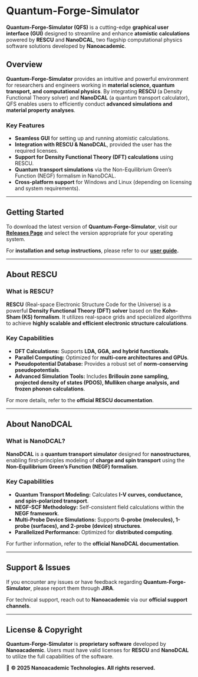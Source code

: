 # Quantum-Forge-Simulator

**Quantum-Forge-Simulator (QFS)** is a cutting-edge **graphical user interface (GUI)** designed to streamline and enhance **atomistic calculations** powered by **RESCU** and **NanoDCAL**, two flagship computational physics software solutions developed by **Nanoacademic**.

## Overview
**Quantum-Forge-Simulator** provides an intuitive and powerful environment for researchers and engineers working in **material science, quantum transport, and computational physics**. By integrating **RESCU** (a Density Functional Theory solver) and **NanoDCAL** (a quantum transport calculator), QFS enables users to efficiently conduct **advanced simulations and material property analyses**.

### Key Features
-  **Seamless GUI** for setting up and running atomistic calculations.
-  **Integration with RESCU & NanoDCAL**, provided the user has the required licenses.
-  **Support for Density Functional Theory (DFT) calculations** using RESCU.
-  **Quantum transport simulations** via the Non-Equilibrium Green’s Function (NEGF) formalism in NanoDCAL.
-  **Cross-platform support** for Windows and Linux (depending on licensing and system requirements).

---

## Getting Started
To download the latest version of **Quantum-Forge-Simulator**, visit our **[Releases Page](https://github.com/nanoacademic/Quantum-Forge-Simulator/releases/)** and select the version appropriate for your operating system.

For **installation and setup instructions**, please refer to our **[user guide](https://github.com/nanoacademic/Quantum-Forge-Simulator/wiki).**

---

## About RESCU
### **What is RESCU?**
**RESCU** (Real-space Electronic Structure Code for the Universe) is a powerful **Density Functional Theory (DFT) solver** based on the **Kohn-Sham (KS) formalism**. It utilizes real-space grids and specialized algorithms to achieve **highly scalable and efficient electronic structure calculations**.

### **Key Capabilities**
- **DFT Calculations:** Supports **LDA, GGA, and hybrid functionals**.
- **Parallel Computing:** Optimized for **multi-core architectures and GPUs**.
- **Pseudopotential Database:** Provides a robust set of **norm-conserving pseudopotentials**.
- **Advanced Simulation Tools:** Includes **Brillouin zone sampling, projected density of states (PDOS), Mulliken charge analysis, and frozen phonon calculations**.

For more details, refer to the **official RESCU documentation**.

---

## About NanoDCAL
### **What is NanoDCAL?**
**NanoDCAL** is a **quantum transport simulator** designed for **nanostructures**, enabling first-principles modeling of **charge and spin transport** using the **Non-Equilibrium Green’s Function (NEGF) formalism**.

### **Key Capabilities**
- **Quantum Transport Modeling:** Calculates **I-V curves, conductance, and spin-polarized transport**.
- **NEGF-SCF Methodology:** Self-consistent field calculations within the **NEGF framework**.
- **Multi-Probe Device Simulations:** Supports **0-probe (molecules), 1-probe (surfaces), and 2-probe (device) structures**.
- **Parallelized Performance:** Optimized for **distributed computing**.

For further information, refer to the **official NanoDCAL documentation**.

---

## Support & Issues
If you encounter any issues or have feedback regarding **Quantum-Forge-Simulator**, please report them through **JIRA**.

For technical support, reach out to **Nanoacademic** via our **official support channels**.

---

## License & Copyright
**Quantum-Forge-Simulator** is **proprietary software** developed by **Nanoacademic**. Users must have valid licenses for **RESCU** and **NanoDCAL** to utilize the full capabilities of the software.

📅 **© 2025 Nanoacademic Technologies. All rights reserved.**
